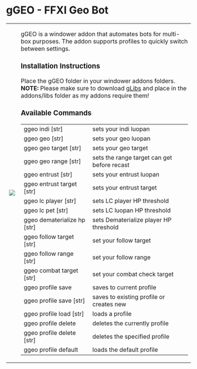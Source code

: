 # gGEO - FFXI Geo Bot
<table>
	<tr>
		<td><img style="float:left" src="https://i.imgur.com/jWqFHQ9.png"></img>
		<td>
			<p>gGEO is a windower addon that automates bots for multi-box purposes. The addon supports profiles to quickly switch between settings.</p>
			<h3>Installation Instructions</h3>
			<p>Place the gGEO folder in your windower addons folders. <b>NOTE:</b> Please make sure to download <a href="https://github.com/mynameisgonz/ffxi-addons/tree/main/libs/gLibs">gLibs</a> and place in the addons/libs folder as my addons require them!</p>
			<h3>Available Commands</h3>
			<table>
				<tr>
					<td>ggeo indi [str]</td>
					<td>sets your indi luopan</td>
				</tr>
				<tr>
					<td>ggeo geo [str]</td>
					<td>sets your geo luopan</td>
				</tr>
				<tr>
					<td>ggeo geo target [str]</td>
					<td>sets your geo target</td>
				<tr>
					<td>ggeo geo range [str]</td>
					<td>sets the range target can get before recast</td>					
				</tr>
				<tr>
					<td>ggeo entrust [str]</td>
					<td>sets your entrust luopan</td>
				<tr>
					<td>ggeo entrust target [str]</td>
					<td>sets your entrust target</td>
				<tr>
					<td>ggeo lc player [str]</td>
					<td>sets LC player HP threshold</td>
				<tr>
					<td>ggeo lc pet [str]</td>
					<td>sets LC luopan HP threshold</td>
				<tr>
					<td>ggeo dematerialize hp [str]</td>
					<td>sets Dematerialize player HP threshold</td>
				<tr>
					<td>ggeo follow target [str]</td>
					<td>set your follow target</td>
				<tr>
					<td>ggeo follow range [str]</td>
					<td>set your follow range</td>
				<tr>
					<td>ggeo combat target [str]</td>
					<td>set your combat check target</td>
				<tr>
					<td>ggeo profile save</td>
					<td>saves to current profile</td>
				<tr>
					<td>ggeo profile save [str]</td>
					<td>saves to existing profile or creates new</td>
				<tr>
					<td>ggeo profile load [str]</td>
					<td>loads a profile</td>
				<tr>
					<td>ggeo profile delete</td>
					<td>deletes the currently profile</td>
				<tr>
					<td>ggeo profile delete [str]</td>
					<td>deletes the specified profile</td>
				<tr>
					<td>ggeo profile default</td>
					<td>loads the default profile</td>
			</table>
		</td>
	</tr>
</table>
